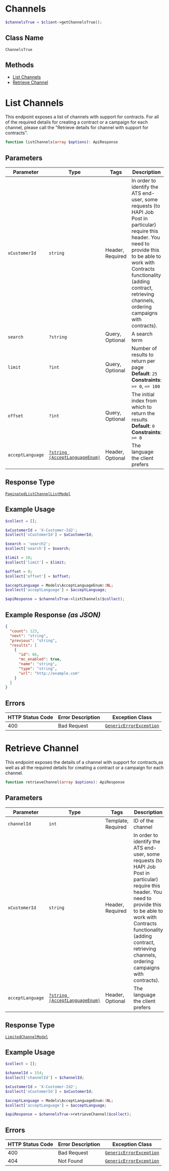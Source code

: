 # Channels

```php
$channelsTrue = $client->getChannelsTrue();
```

## Class Name

`ChannelsTrue`

## Methods

* [List Channels](../../doc/controllers/channels.md#list-channels)
* [Retrieve Channel](../../doc/controllers/channels.md#retrieve-channel)


# List Channels

This endpoint exposes a list of channels with support for contracts. For all of the required details for creating a contract or a campaign for each channel, please call the "Retrieve details for channel with support for contracts".

```php
function listChannels(array $options): ApiResponse
```

## Parameters

| Parameter | Type | Tags | Description |
|  --- | --- | --- | --- |
| `xCustomerId` | `string` | Header, Required | In order to identify the ATS end-user, some requests (to HAPI Job Post in particular) require this header. You need to provide this to be able to work with Contracts functionality (adding contract, retrieving channels, ordering campaigns with contracts). |
| `search` | `?string` | Query, Optional | A search term |
| `limit` | `?int` | Query, Optional | Number of results to return per page<br>**Default**: `25`<br>**Constraints**: `>= 0`, `<= 100` |
| `offset` | `?int` | Query, Optional | The initial index from which to return the results<br>**Default**: `0`<br>**Constraints**: `>= 0` |
| `acceptLanguage` | [`?string (AcceptLanguageEnum)`](../../doc/models/accept-language-enum.md) | Header, Optional | The language the client prefers |

## Response Type

[`PaginatedListChannelListModel`](../../doc/models/paginated-list-channel-list-model.md)

## Example Usage

```php
$collect = [];

$xCustomerId = 'X-Customer-Id2';
$collect['xCustomerId'] = $xCustomerId;

$search = 'search2';
$collect['search'] = $search;

$limit = 10;
$collect['limit'] = $limit;

$offset = 0;
$collect['offset'] = $offset;

$acceptLanguage = Models\AcceptLanguageEnum::NL;
$collect['acceptLanguage'] = $acceptLanguage;

$apiResponse = $channelsTrue->listChannels($collect);
```

## Example Response *(as JSON)*

```json
{
  "count": 123,
  "next": "string",
  "previous": "string",
  "results": [
    {
      "id": 66,
      "mc_enabled": true,
      "name": "string",
      "type": "string",
      "url": "http://example.com"
    }
  ]
}
```

## Errors

| HTTP Status Code | Error Description | Exception Class |
|  --- | --- | --- |
| 400 | Bad Request | [`GenericErrorException`](../../doc/models/generic-error-exception.md) |


# Retrieve Channel

This endpoint exposes the details of a channel with support for contracts,as well as all the required details for creating a contract or a campaign for each channel.

```php
function retrieveChannel(array $options): ApiResponse
```

## Parameters

| Parameter | Type | Tags | Description |
|  --- | --- | --- | --- |
| `channelId` | `int` | Template, Required | ID of the channel |
| `xCustomerId` | `string` | Header, Required | In order to identify the ATS end-user, some requests (to HAPI Job Post in particular) require this header. You need to provide this to be able to work with Contracts functionality (adding contract, retrieving channels, ordering campaigns with contracts). |
| `acceptLanguage` | [`?string (AcceptLanguageEnum)`](../../doc/models/accept-language-enum.md) | Header, Optional | The language the client prefers |

## Response Type

[`LimitedChannelModel`](../../doc/models/limited-channel-model.md)

## Example Usage

```php
$collect = [];

$channelId = 154;
$collect['channelId'] = $channelId;

$xCustomerId = 'X-Customer-Id2';
$collect['xCustomerId'] = $xCustomerId;

$acceptLanguage = Models\AcceptLanguageEnum::NL;
$collect['acceptLanguage'] = $acceptLanguage;

$apiResponse = $channelsTrue->retrieveChannel($collect);
```

## Errors

| HTTP Status Code | Error Description | Exception Class |
|  --- | --- | --- |
| 400 | Bad Request | [`GenericErrorException`](../../doc/models/generic-error-exception.md) |
| 404 | Not Found | [`GenericErrorException`](../../doc/models/generic-error-exception.md) |

